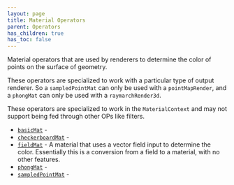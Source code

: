 ```yaml
---
layout: page
title: Material Operators
parent: Operators
has_children: true
has_toc: false
---
```


Material operators that are used by renderers to determine the
color of points on the surface of geometry.

These operators are specialized to work with a particular type
of output renderer. So a `sampledPointMat` can only be used with
a `pointMapRender`, and a `phongMat` can only be used with a
`raymarchRender3d`.

These operators are specialized to work in the `MaterialContext`
and may not support being fed through other OPs like filters.

* [`basicMat`](basicMat/) - 
* [`checkerboardMat`](checkerboardMat/) - 
* [`fieldMat`](fieldMat/) - A material that uses a vector field input to determine
the color. Essentially this is a conversion from a
field to a material, with no other features.
* [`phongMat`](phongMat/) - 
* [`sampledPointMat`](sampledPointMat/) -
